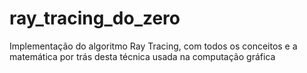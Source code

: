 # ray_tracing_do_zero
Implementação do algoritmo Ray Tracing, com todos os conceitos e a matemática por trás desta técnica usada na computação gráfica
